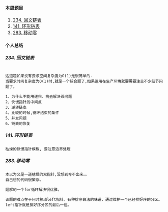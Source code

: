 #### 本周题目

1. [234. 回文链表](https://leetcode-cn.com/problems/palindrome-linked-list/)
1. [141. 环形链表](https://leetcode-cn.com/problems/linked-list-cycle/)
1. [283. 移动零](https://leetcode-cn.com/problems/move-zeroes/)


#### 个人总结


##### 234. 回文链表
```

这道题如果没有要求空间复杂度为O(1)是很简单的.
当要求时间复杂度为O(1)时,就是一个综合题了,如果运用在生产环境就要需要注意不少细节问题了。

1、为什么不能用递归、栈去解决该问题
2、快慢指针找中间点
3、逆转链表
4、比较的时候,循环结束的条件
5、并发问题
6、链表的恢复

```


##### 141. 环形链表
```
枯燥的快慢指针模板, 要注意边界处理
```


##### 283. 移动零
```
本以为又是一道枯燥的双指针,没想到写不出来。。
自己想的代码很繁杂。

题解的一个for循环解决很优雅。

该题的难点在于何时移动left指针。有种排序算法的味道，通过维护一个已经排好序的分区。left指针就是排好序分区的最后一位。
```

